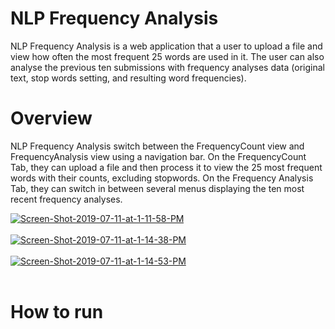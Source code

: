 # NLP Frequency Analysis

NLP Frequency Analysis is a web application that a user to upload a file and view how often the most frequent 25 words are used in it. The user can also analyse the previous ten submissions with frequency analyses data (original text, stop words setting, and resulting word frequencies).

# Overview
NLP Frequency Analysis switch between the FrequencyCount view and FrequencyAnalysis view using a navigation bar. On the FrequencyCount Tab, they can upload a file and then process it to view the 25 most frequent words with their counts, excluding stopwords. On the Frequency Analysis Tab, they can switch in between several menus displaying the ten most recent frequency analyses.


<a href="https://postimg.cc/3WyK6Kbm" target="_blank"><img src="https://i.postimg.cc/3WyK6Kbm/Screen-Shot-2019-07-11-at-1-11-58-PM.png" alt="Screen-Shot-2019-07-11-at-1-11-58-PM"/></a><br/><br/>
<a href="https://postimg.cc/5jZxWZZG" target="_blank"><img src="https://i.postimg.cc/5jZxWZZG/Screen-Shot-2019-07-11-at-1-14-38-PM.png" alt="Screen-Shot-2019-07-11-at-1-14-38-PM"/></a><br/><br/>
<a href="https://postimg.cc/0bD9kVvN" target="_blank"><img src="https://i.postimg.cc/0bD9kVvN/Screen-Shot-2019-07-11-at-1-14-53-PM.png" alt="Screen-Shot-2019-07-11-at-1-14-53-PM"/></a><br/><br/>




# How to run
